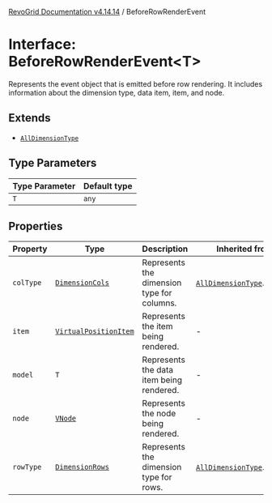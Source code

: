 [RevoGrid Documentation v4.14.14](README.md) / BeforeRowRenderEvent

# Interface: BeforeRowRenderEvent\<T\>

Represents the event object that is emitted before row rendering.
It includes information about the dimension type, data item, item, and node.

## Extends

- [`AllDimensionType`](Interface.AllDimensionType.md)

## Type Parameters

| Type Parameter | Default type |
| ------ | ------ |
| `T` | `any` |

## Properties

| Property | Type | Description | Inherited from | Defined in |
| ------ | ------ | ------ | ------ | ------ |
| `colType` | [`DimensionCols`](TypeAlias.DimensionCols.md) | Represents the dimension type for columns. | [`AllDimensionType`](Interface.AllDimensionType.md).`colType` | [src/types/interfaces.ts:788](https://github.com/revolist/revogrid/blob/fdfe81f10fb07db00151f14190ac038aded766a8/src/types/interfaces.ts#L788) |
| `item` | [`VirtualPositionItem`](Interface.VirtualPositionItem.md) | Represents the item being rendered. | - | [src/types/interfaces.ts:757](https://github.com/revolist/revogrid/blob/fdfe81f10fb07db00151f14190ac038aded766a8/src/types/interfaces.ts#L757) |
| `model` | `T` | Represents the data item being rendered. | - | [src/types/interfaces.ts:752](https://github.com/revolist/revogrid/blob/fdfe81f10fb07db00151f14190ac038aded766a8/src/types/interfaces.ts#L752) |
| `node` | [`VNode`](Interface.VNode.md) | Represents the node being rendered. | - | [src/types/interfaces.ts:762](https://github.com/revolist/revogrid/blob/fdfe81f10fb07db00151f14190ac038aded766a8/src/types/interfaces.ts#L762) |
| `rowType` | [`DimensionRows`](TypeAlias.DimensionRows.md) | Represents the dimension type for rows. | [`AllDimensionType`](Interface.AllDimensionType.md).`rowType` | [src/types/interfaces.ts:783](https://github.com/revolist/revogrid/blob/fdfe81f10fb07db00151f14190ac038aded766a8/src/types/interfaces.ts#L783) |
